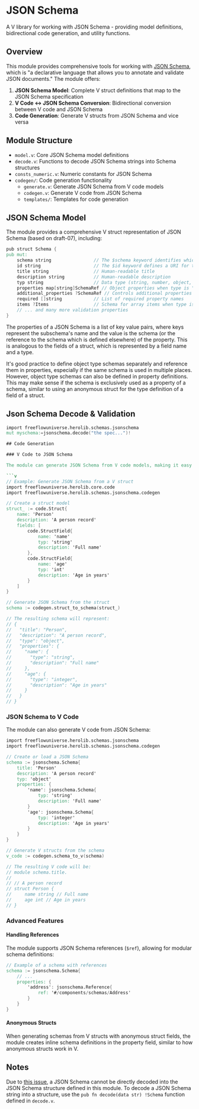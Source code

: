 # JSON Schema

A V library for working with JSON Schema - providing model definitions, bidirectional code generation, and utility functions.

## Overview

This module provides comprehensive tools for working with [JSON Schema](https://json-schema.org/), which is "a declarative language that allows you to annotate and validate JSON documents." The module offers:

1. **JSON Schema Model**: Complete V struct definitions that map to the JSON Schema specification
2. **V Code ↔ JSON Schema Conversion**: Bidirectional conversion between V code and JSON Schema
3. **Code Generation**: Generate V structs from JSON Schema and vice versa

## Module Structure

- `model.v`: Core JSON Schema model definitions
- `decode.v`: Functions to decode JSON Schema strings into Schema structures
- `consts_numeric.v`: Numeric constants for JSON Schema
- `codegen/`: Code generation functionality
  - `generate.v`: Generate JSON Schema from V code models
  - `codegen.v`: Generate V code from JSON Schema
  - `templates/`: Templates for code generation

## JSON Schema Model

The module provides a comprehensive V struct representation of JSON Schema (based on draft-07), including:

```v
pub struct Schema {
pub mut:
    schema string                // The $schema keyword identifies which version of JSON Schema
    id string                    // The $id keyword defines a URI for the schema
    title string                 // Human-readable title
    description string           // Human-readable description
    typ string                   // Data type (string, number, object, array, boolean, null)
    properties map[string]SchemaRef // Object properties when type is "object"
    additional_properties ?SchemaRef // Controls additional properties
    required []string            // List of required property names
    items ?Items                 // Schema for array items when type is "array"
    // ... and many more validation properties
}
```

The properties of a JSON Schema is a list of key value pairs, where keys represent the subschema's name and the value is the schema (or the reference to the schema which is defined elsewhere) of the property. This is analogous to the fields of a struct, which is represented by a field name and a type.

It's good practice to define object type schemas separately and reference them in properties, especially if the same schema is used in multiple places. However, object type schemas can also be defined in property definitions. This may make sense if the schema is exclusively used as a property of a schema, similar to using an anonymous struct for the type definition of a field of a struct.

## Json Schema Decode & Validation

```v
import freeflowuniverse.herolib.schemas.jsonschema
mut myschema:=jsonschema.decode("the spec...")!

## Code Generation

### V Code to JSON Schema

The module can generate JSON Schema from V code models, making it easy to create schemas from your existing V structs:

```v
// Example: Generate JSON Schema from a V struct
import freeflowuniverse.herolib.core.code
import freeflowuniverse.herolib.schemas.jsonschema.codegen

// Create a struct model
struct_ := code.Struct{
    name: 'Person'
    description: 'A person record'
    fields: [
        code.StructField{
            name: 'name'
            typ: 'string'
            description: 'Full name'
        },
        code.StructField{
            name: 'age'
            typ: 'int'
            description: 'Age in years'
        }
    ]
}

// Generate JSON Schema from the struct
schema := codegen.struct_to_schema(struct_)

// The resulting schema will represent:
// {
//   "title": "Person",
//   "description": "A person record",
//   "type": "object",
//   "properties": {
//     "name": {
//       "type": "string",
//       "description": "Full name"
//     },
//     "age": {
//       "type": "integer",
//       "description": "Age in years"
//     }
//   }
// }
```

### JSON Schema to V Code

The module can also generate V code from JSON Schema:

```v
import freeflowuniverse.herolib.schemas.jsonschema
import freeflowuniverse.herolib.schemas.jsonschema.codegen

// Create or load a JSON Schema
schema := jsonschema.Schema{
    title: 'Person'
    description: 'A person record'
    typ: 'object'
    properties: {
        'name': jsonschema.Schema{
            typ: 'string'
            description: 'Full name'
        }
        'age': jsonschema.Schema{
            typ: 'integer'
            description: 'Age in years'
        }
    }
}

// Generate V structs from the schema
v_code := codegen.schema_to_v(schema)

// The resulting V code will be:
// module schema.title.
//
// // A person record
// struct Person {
//     name string // Full name
//     age int // Age in years
// }
```

### Advanced Features

#### Handling References

The module supports JSON Schema references (`$ref`), allowing for modular schema definitions:

```v
// Example of a schema with references
schema := jsonschema.Schema{
    // ...
    properties: {
        'address': jsonschema.Reference{
            ref: '#/components/schemas/Address'
        }
    }
}
```

#### Anonymous Structs

When generating schemas from V structs with anonymous struct fields, the module creates inline schema definitions in the property field, similar to how anonymous structs work in V.



## Notes

Due to [this issue](https://github.com/vlang/v/issues/15081), a JSON Schema cannot be directly decoded into the JSON Schema structure defined in this module. To decode a JSON Schema string into a structure, use the `pub fn decode(data str) !Schema` function defined in `decode.v`.